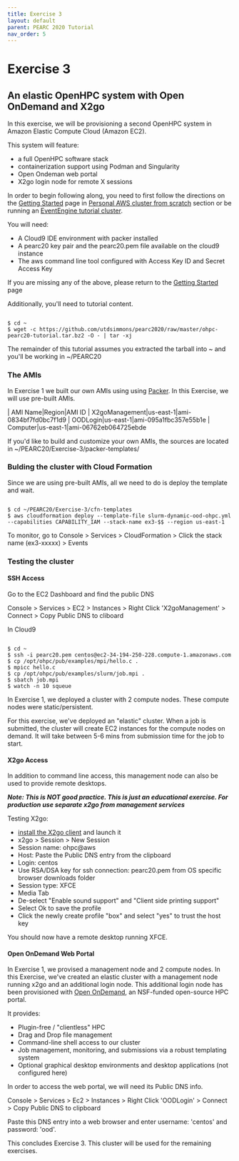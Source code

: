 ```yaml
---
title: Exercise 3
layout: default
parent: PEARC 2020 Tutorial
nav_order: 5
---
```


# Exercise 3 
## An elastic OpenHPC system with Open OnDemand and X2go

In this exercise, we will be provisioning a second OpenHPC system in Amazon Elastic Compute Cloud (Amazon EC2). 

This system will feature:

* a full OpenHPC software stack
* containerization support using Podman and Singularity
* Open Ondeman web portal
* X2go login node for remote X sessions

In order to begin following along, you need to first follow the directions on the [Getting Started](getting-started.html) page in [Personal AWS cluster from scratch](getting-started.html#personal-aws-cluster-from-scratch) section or be running an [EventEngine tutorial cluster](getting-started.html#eventengine-tutorial-cluster). 

You will need:

* A Cloud9 IDE environment with packer installed
* A pearc20 key pair and the pearc20.pem file available on the cloud9 instance
* The aws command line tool configured with Access Key ID and Secret Access Key

If you are missing any of the above, please return to the [Getting Started](getting-started.html) page

Additionally, you'll need to tutorial content. 

~~~

$ cd ~
$ wget -c https://github.com/utdsimmons/pearc2020/raw/master/ohpc-pearc20-tutorial.tar.bz2 -O - | tar -xj

~~~

The remainder of this tutorial assumes you extracted the tarball into ~ and you'll be working in ~/PEARC20



### The AMIs

In Exercise 1 we built our own AMIs using using [Packer](https://www.packer.io/). 
In this Exercise, we will use pre-built AMIs. 


| AMI Name|Region|AMI ID
| X2goManagement|us-east-1|ami-0834bf7fd0bc7f1d9
| OODLogin|us-east-1|ami-095a1fbc357e55b1e
| Computer|us-east-1|ami-06762eb064725ebde

If you'd like to build and customize your own AMIs, the sources are located in ~/PEARC20/Exercise-3/packer-templates/

### Bulding the cluster with Cloud Formation

Since we are using pre-built AMIs, all we need to do is deploy the template and wait.
~~~

$ cd ~/PEARC20/Exercise-3/cfn-templates
$ aws cloudformation deploy --template-file slurm-dynamic-ood-ohpc.yml --capabilities CAPABILITY_IAM --stack-name ex3-$$ --region us-east-1
~~~

To monitor, go to Console > Services > CloudFormation > Click the stack name (ex3-xxxxx) > Events


### Testing the cluster

#### SSH Access

Go to the EC2 Dashboard and find the public DNS 

Console > Services > EC2 > Instances > Right Click 'X2goManagement' > Connect > Copy Public DNS to cliboard 

In Cloud9

~~~

$ cd ~
$ ssh -i pearc20.pem centos@ec2-34-194-250-228.compute-1.amazonaws.com
$ cp /opt/ohpc/pub/examples/mpi/hello.c .
$ mpicc hello.c
$ cp /opt/ohpc/pub/examples/slurm/job.mpi .
$ sbatch job.mpi
$ watch -n 10 squeue

~~~

In Exercise 1, we deployed a cluster with 2 compute nodes. These compute nodes were static/persistent.

For this exercise, we've deployed an "elastic" cluster. When a job is submitted, the cluster will create EC2 instances for the compute nodes on demand.
It will take between 5-6 mins from submission time for the job to start.

#### X2go Access

In addition to command line access, this management node can also be used to provide remote desktops.

***Note: This is NOT good practice. This is just an educational exercise. For production use separate x2go from management services***

Testing X2go:

* [install the X2go client](https://wiki.x2go.org/doku.php/download:start) and launch it
* x2go > Session > New Session
* Session name: ohpc@aws
* Host: Paste the Public DNS entry from the clipboard
* Login: centos
* Use RSA/DSA key for ssh connection: pearc20.pem from OS specific browser downloads folder
* Session type: XFCE 
* Media Tab
* De-select "Enable sound support" and "Client side printing support"
* Select Ok to save the profile
* Click the newly create profile "box" and select "yes" to trust the host key

You should now have a remote desktop running XFCE.

#### Open OnDemand Web Portal

In Exercise 1, we provised a management node and 2 compute nodes. In this Exercise, we've created an elastic cluster with a management node running x2go and an additional login node.
This additional login node has been provisioned with [Open OnDemand](https://openondemand.org/), an NSF-funded open-source HPC portal.

It provides:

* Plugin-free / "clientless" HPC
* Drag and Drop file management
* Command-line shell access to our cluster
* Job management, monitoring, and submissions via a robust templating system
* Optional graphical desktop environments and desktop applications (not configured here)

In order to access the web portal, we will need its Public DNS info. 

Console > Services > Ec2 > Instances > Right Click 'OODLogin' > Connect > Copy Public DNS to clipboard

Paste this DNS entry into a web browser and enter username: 'centos' and password: 'ood'.


This concludes Exercise 3. This cluster will be used for the remaining exercises.



